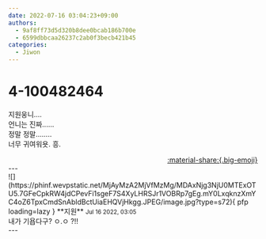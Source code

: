 ```yaml
---
date: 2022-07-16 03:04:23+09:00
authors:
  - 9af8ff73d5d320b8dee0bcab186b700e
  - 6599dbbcaa26237c2ab0f3becb421b45
categories:
  - Jiwon
---
```


# 4-100482464

<div class="post-container" markdown="1">
<div class="content-container md-sidebar__scrollwrap" markdown="1">

지원웅니....<br>언니는 진짜......<br>정말 정말........<br>너무 귀여워욧. 흥.

</div>
</div>

<div style="text-align: right;" markdown="1">
<a href="https://weverse.io/fromis9/fanpost/4-100482464" style="text-align: right;">:material-share:{.big-emoji}</a>
</div>
---

<div class="comments-container md-sidebar__scrollwrap" markdown="1">
<div class="comment" markdown="1">
<div class='id-container' markdown="1">
![](https://phinf.wevpstatic.net/MjAyMzA2MjVfMzMg/MDAxNjg3NjU0MTExOTU5.7GFeCpkRW4jdCPevFi1sgeF7S4XyLHRSJr1VOBRp7gEg.mY0LxqknzXmYC4oZ6TpxCmdSnAbldBctUiaEHQVjHkgg.JPEG/image.jpg?type=s72){ pfp loading=lazy }
**<span class="artist">지원</span>** <small>Jul 16 2022, 03:05</small><br>
</div>
<div class='comment-body' markdown="1">
내가 기욥다구? ㅇ.ㅇ ?!!
</div>
</div>
</div>
---
